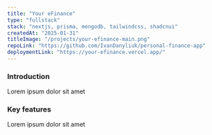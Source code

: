 ```yaml
---
title: "Your eFinance"
type: "fullstack"
stack: "nextjs, prisma, mongodb, tailwindcss, shadcnui"
createdAt: "2025-01-31"
titleImage: "/projects/your-efinance-main.png"
repoLink: "https://github.com/IvanDanyliuk/personal-finance-app"
deploymentLink: "https://your-efinance.vercel.app/"
---
```


### Introduction
Lorem ipsum dolor sit amet

### Key features
Lorem ipsum dolor sit amet